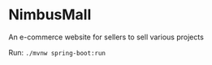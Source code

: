 # NimbusMall
An e-commerce website for sellers to sell various projects


Run: `./mvnw spring-boot:run`